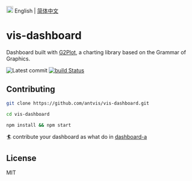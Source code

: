 <img src="https://gw.alipayobjects.com/zos/antfincdn/R8sN%24GNdh6/language.svg" width="18"> English | [简体中文](./README.zh-CN.md)

# vis-dashboard

Dashboard built with [G2Plot](https://github.com/antvis/g2plot), a charting library based on the Grammar of Graphics.

![Latest commit](https://badgen.net/github/last-commit/antvis/G2Plot)
[![build Status](https://github.com/antvis/G2Plot/workflows/build/badge.svg?branch=master)](https://github.com/antvis/G2Plot/actions?query=workflow%3Abuild)

## Contributing

```bash
git clone https://github.com/antvis/vis-dashboard.git

cd vis-dashboard

npm install && npm start
```

🏄 contribute your dashboard as what do in [dashboard-a](./src/pages/dashboard-a)

## License

MIT

